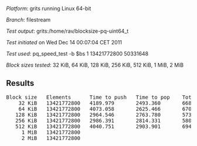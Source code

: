 *Platform*: grits running Linux 64-bit

*Branch*: filestream

*Test output*: grits:/home/rav/blocksize-pq-uint64_t

*Test initiated* on Wed Dec 14 00:07:04 CET 2011

*Test used*: pq_speed_test -b $bs 1 13421772800 50331648

*Block sizes tested*: 32 KiB, 64 KiB, 128 KiB, 256 KiB, 512 KiB, 1 MiB, 2 MiB

Results
-------

<pre>
Block size   Elements      Time to push   Time to pop    Total time
    32 KiB   13421772800   4189.979       2493.360       6686.823
    64 KiB   13421772800   4073.058       2625.466       6701.356
   128 KiB   13421772800   2964.546       2763.780       5731.120
   256 KiB   13421772800   2986.391       2814.331       5803.694
   512 KiB   13421772800   4040.751       2903.901       6947.242
     1 MiB   13421772800   
     2 MiB   13421772800   
</pre>
